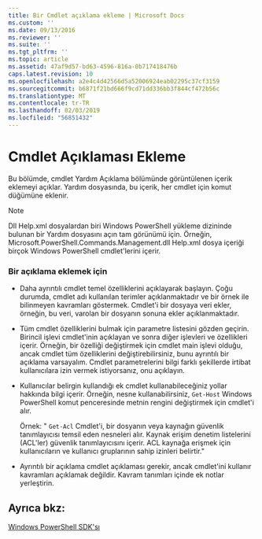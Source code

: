 ```yaml
---
title: Bir Cmdlet açıklama ekleme | Microsoft Docs
ms.custom: ''
ms.date: 09/13/2016
ms.reviewer: ''
ms.suite: ''
ms.tgt_pltfrm: ''
ms.topic: article
ms.assetid: 47af9d57-bd63-4596-816a-0b717418476b
caps.latest.revision: 10
ms.openlocfilehash: a2e4c4d42566d5a52006924eab02295c37cf3159
ms.sourcegitcommit: b6871f21bd666f9cd71dd336bb3f844cf472b56c
ms.translationtype: MT
ms.contentlocale: tr-TR
ms.lasthandoff: 02/03/2019
ms.locfileid: "56851432"
---
```

# <a name="how-to-add-a-cmdlet-description"></a>Cmdlet Açıklaması Ekleme

Bu bölümde, cmdlet Yardım Açıklama bölümünde görüntülenen içerik eklemeyi açıklar. Yardım dosyasında, bu içerik, her cmdlet için komut düğümüne eklenir.

> [!NOTE]
> Dll Help.xml dosyalardan biri Windows PowerShell yükleme dizininde bulunan bir Yardım dosyasını açın tam görünümü için. Örneğin, Microsoft.PowerShell.Commands.Management.dll Help.xml dosya içeriği birçok Windows PowerShell cmdlet'lerini içerir.

### <a name="to-add-a-description"></a>Bir açıklama eklemek için

- Daha ayrıntılı cmdlet temel özelliklerini açıklayarak başlayın. Çoğu durumda, cmdlet adı kullanılan terimler açıklanmaktadır ve bir örnek ile bilinmeyen kavramları göstermek. Cmdlet'i bir dosyaya veri ekler, örneğin, bu veri, varolan bir dosyanın sonuna ekler açıklanmaktadır.

- Tüm cmdlet özelliklerini bulmak için parametre listesini gözden geçirin. Birincil işlevi cmdlet'inin açıklayan ve sonra diğer işlevleri ve özellikleri içerir. Örneğin, bir özelliği değiştirmek için cmdlet main işlevi olduğu, ancak cmdlet tüm özelliklerini değiştirebilirsiniz, bunu ayrıntılı bir açıklama varsayalım. Cmdlet parametrelerini bilgi farklı şekillerde irtibat kullanıcılara izin vermek istiyorsanız, onu açıklayın.

- Kullanıcılar belirgin kullandığı ek cmdlet kullanabileceğiniz yollar hakkında bilgi içerir. Örneğin, nesne kullanabilirsiniz, `Get-Host` Windows PowerShell komut penceresinde metnin rengini değiştirmek için cmdlet'i alır.

  Örnek:  " `Get-Acl` Cmdlet'i, bir dosyanın veya kaynağın güvenlik tanımlayıcısı temsil eden nesneleri alır. Kaynak erişim denetim listelerini (ACL'ler) güvenlik tanımlayıcısını içerir. ACL kaynağa erişmek için kullanıcıların ve kullanıcı gruplarının sahip izinleri belirtir."

- Ayrıntılı bir açıklama cmdlet açıklaması gerekir, ancak cmdlet'ini kullanır kavramları açıklamak değildir. Kavram tanımları içinde ek notlar yerleştirin.

## <a name="see-also"></a>Ayrıca bkz:

[Windows PowerShell SDK'sı](../windows-powershell-reference.md)
